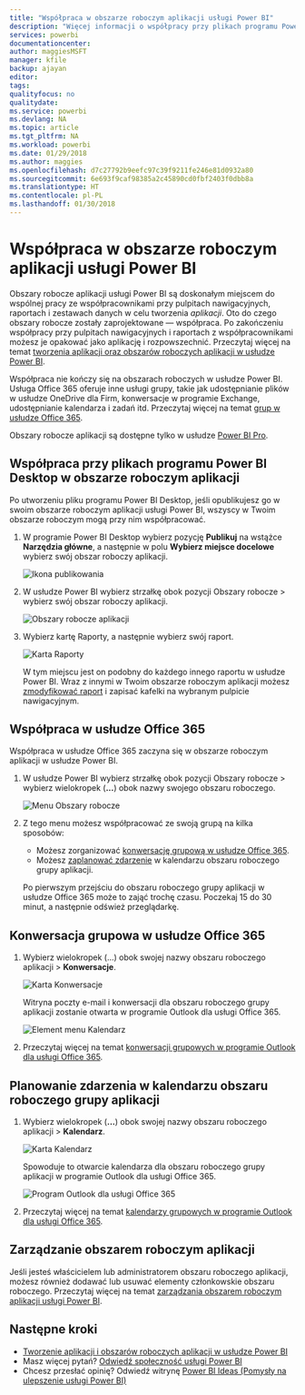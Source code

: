 ```yaml
---
title: "Współpraca w obszarze roboczym aplikacji usługi Power BI"
description: "Więcej informacji o współpracy przy plikach programu Power BI Desktop w obszarze roboczym Twojej aplikacji i z usługami Office 365, takimi jak udostępnianie plików w usłudze OneDrive dla Firm, konwersacje w programie Exchange, kalendarz i zadania."
services: powerbi
documentationcenter: 
author: maggiesMSFT
manager: kfile
backup: ajayan
editor: 
tags: 
qualityfocus: no
qualitydate: 
ms.service: powerbi
ms.devlang: NA
ms.topic: article
ms.tgt_pltfrm: NA
ms.workload: powerbi
ms.date: 01/29/2018
ms.author: maggies
ms.openlocfilehash: d7c27792b9eefc97c39f9211fe246e81d0932a80
ms.sourcegitcommit: 6e693f9caf98385a2c45890cd0fbf2403f0dbb8a
ms.translationtype: HT
ms.contentlocale: pl-PL
ms.lasthandoff: 01/30/2018
---
```

# <a name="collaborate-in-your-power-bi-app-workspace"></a>Współpraca w obszarze roboczym aplikacji usługi Power BI
Obszary robocze aplikacji usługi Power BI są doskonałym miejscem do wspólnej pracy ze współpracownikami przy pulpitach nawigacyjnych, raportach i zestawach danych w celu tworzenia *aplikacji*. Oto do czego obszary robocze zostały zaprojektowane — współpraca. Po zakończeniu współpracy przy pulpitach nawigacyjnych i raportach z współpracownikami możesz je opakować jako aplikację i rozpowszechnić. Przeczytaj więcej na temat [tworzenia aplikacji oraz obszarów roboczych aplikacji w usłudze Power BI](service-create-distribute-apps.md). 

Współpraca nie kończy się na obszarach roboczych w usłudze Power BI. Usługa Office 365 oferuje inne usługi grupy, takie jak udostępnianie plików w usłudze OneDrive dla Firm, konwersacje w programie Exchange, udostępnianie kalendarza i zadań itd. Przeczytaj więcej na temat [grup w usłudze Office 365](https://support.office.com/article/Create-a-group-in-Office-365-7124dc4c-1de9-40d4-b096-e8add19209e9).

Obszary robocze aplikacji są dostępne tylko w usłudze [Power BI Pro](service-free-vs-pro.md).

## <a name="collaborate-on-power-bi-desktop-files-in-your-app-workspace"></a>Współpraca przy plikach programu Power BI Desktop w obszarze roboczym aplikacji
Po utworzeniu pliku programu Power BI Desktop, jeśli opublikujesz go w swoim obszarze roboczym aplikacji usługi Power BI, wszyscy w Twoim obszarze roboczym mogą przy nim współpracować.

1. W programie Power BI Desktop wybierz pozycję **Publikuj** na wstążce **Narzędzia główne**, a następnie w polu **Wybierz miejsce docelowe** wybierz swój obszar roboczy aplikacji.
   
    ![Ikona publikowania](media/service-collaborate-power-bi-workspace/power-bi-group-publish-pbix.png)
2. W usłudze Power BI wybierz strzałkę obok pozycji Obszary robocze > wybierz swój obszar roboczy aplikacji.
   
    ![Obszary robocze aplikacji](media/service-collaborate-power-bi-workspace/power-bi-workspace-nav-arrow.png)
3. Wybierz kartę Raporty, a następnie wybierz swój raport.
   
    ![Karta Raporty](media/service-collaborate-power-bi-workspace/power-bi-workspace-report.png)
   
    W tym miejscu jest on podobny do każdego innego raportu w usłudze Power BI. Wraz z innymi w Twoim obszarze roboczym aplikacji możesz [zmodyfikować raport](service-reports.md) i zapisać kafelki na wybranym pulpicie nawigacyjnym.

## <a name="collaborate-in-office-365"></a>Współpraca w usłudze Office 365
Współpraca w usłudze Office 365 zaczyna się w obszarze roboczym aplikacji w usłudze Power BI.

1. W usłudze Power BI wybierz strzałkę obok pozycji Obszary robocze > wybierz wielokropek (**...**) obok nazwy swojego obszaru roboczego. 
   
   ![Menu Obszary robocze](media/service-collaborate-power-bi-workspace/power-bi-app-ellipsis.png)
2. Z tego menu możesz współpracować ze swoją grupą na kilka sposobów: 
   
   * Możesz zorganizować [konwersację grupową w usłudze Office 365](service-collaborate-power-bi-workspace.md#have-a-group-conversation-in-office-365).
   * Możesz [zaplanować zdarzenie](service-collaborate-power-bi-workspace.md#schedule-an-event-on-the-group-workspace-calendar) w kalendarzu obszaru roboczego grupy aplikacji.
   
   Po pierwszym przejściu do obszaru roboczego grupy aplikacji w usłudze Office 365 może to zająć trochę czasu. Poczekaj 15 do 30 minut, a następnie odśwież przeglądarkę.

## <a name="have-a-group-conversation-in-office-365"></a>Konwersacja grupowa w usłudze Office 365
1. Wybierz wielokropek (...) obok swojej nazwy obszaru roboczego aplikacji \> **Konwersacje**. 
   
    ![Karta Konwersacje](media/service-collaborate-power-bi-workspace/power-bi-app-ellipsis.png)
   
   Witryna poczty e-mail i konwersacji dla obszaru roboczego grupy aplikacji zostanie otwarta w programie Outlook dla usługi Office 365.
   
   ![Element menu Kalendarz](media/service-collaborate-power-bi-workspace/pbi_grps_o365convo.png)
2. Przeczytaj więcej na temat [konwersacji grupowych w programie Outlook dla usługi Office 365](https://support.office.com/Article/Have-a-group-conversation-a0482e24-a769-4e39-a5ba-a7c56e828b22).

## <a name="schedule-an-event-on-the-apps-group-workspace-calendar"></a>Planowanie zdarzenia w kalendarzu obszaru roboczego grupy aplikacji
1. Wybierz wielokropek (**...**) obok swojej nazwy obszaru roboczego aplikacji \> **Kalendarz**. 
   
   ![Karta Kalendarz](media/service-collaborate-power-bi-workspace/power-bi-app-ellipsis.png)
   
   Spowoduje to otwarcie kalendarza dla obszaru roboczego grupy aplikacji w programie Outlook dla usługi Office 365.
   
   ![Program Outlook dla usługi Office 365](media/service-collaborate-power-bi-workspace/pbi_grps_o365_calendar.png)
2. Przeczytaj więcej na temat [kalendarzy grupowych w programie Outlook dla usługi Office 365](https://support.office.com/Article/Add-edit-and-subscribe-to-group-events-0cf1ad68-1034-4306-b367-d75e9818376a).

## <a name="manage-an-app-workspace"></a>Zarządzanie obszarem roboczym aplikacji
Jeśli jesteś właścicielem lub administratorem obszaru roboczego aplikacji, możesz również dodawać lub usuwać elementy członkowskie obszaru roboczego. Przeczytaj więcej na temat [zarządzania obszarem roboczym aplikacji usługi Power BI](service-manage-app-workspace-in-power-bi-and-office-365.md).

## <a name="next-steps"></a>Następne kroki
* [Tworzenie aplikacji i obszarów roboczych aplikacji w usłudze Power BI](service-create-distribute-apps.md)
* Masz więcej pytań? [Odwiedź społeczność usługi Power BI](http://community.powerbi.com/)
* Chcesz przesłać opinię? Odwiedź witrynę [Power BI Ideas (Pomysły na ulepszenie usługi Power BI)](https://ideas.powerbi.com/forums/265200-power-bi)

